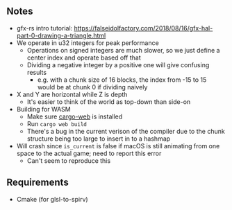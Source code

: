 
## Notes
* gfx-rs intro tutorial: https://falseidolfactory.com/2018/08/16/gfx-hal-part-0-drawing-a-triangle.html
* We operate in u32 integers for peak performance
    * Operations on signed integers are much slower, so we just define a center index and operate based off that
    * Dividing a negative integer by a positive one will give confusing results
        * e.g. with a chunk size of 16 blocks, the index from -15 to 15 would be at chunk 0 if dividing naively
* X and Y are horizontal while Z is depth
    * It's easier to think of the world as top-down than side-on
* Building for WASM
    * Make sure [cargo-web](https://github.com/koute/cargo-web) is installed
    * Run `cargo web build`
    * There's a bug in the current verison of the compiler due to the chunk structure being too large to insert in to a hashmap
* Will crash since `is_current` is false if macOS is still animating from one space to the actual game; need to report this error
    * Can't seem to reproduce this

## Requirements
* Cmake (for glsl-to-spirv)

